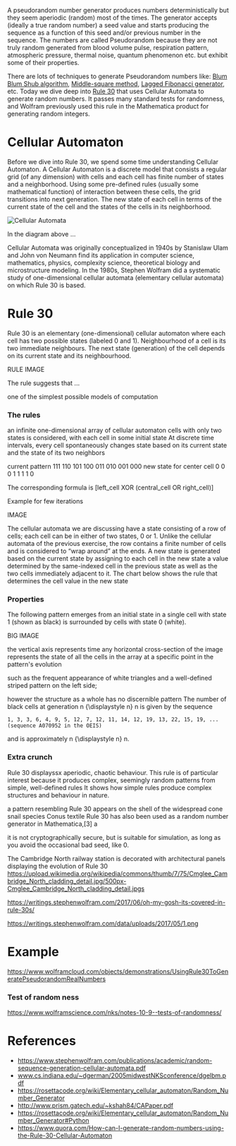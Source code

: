 A pseudorandom number generator produces numbers deterministically but they seem aperiodic (random) most of the times. The generator accepts (ideally a true random number) a seed value and starts producing the sequence as a function of this seed and/or previous number in the sequence. The numbers are called Pseudorandom because they are not truly random generated from blood volume pulse, respiration pattern, atmospheric pressure, thermal noise, quantum phenomenon etc. but exhibit some of their properties.

There are lots of techniques to generate Pseudorandom numbers like: [Blum Blum Shub algorithm](https://en.wikipedia.org/wiki/Blum_Blum_Shub), [Middle-square method](https://en.wikipedia.org/wiki/Middle-square_method), [Lagged Fibonacci generator](https://en.wikipedia.org/wiki/Lagged_Fibonacci_generator), etc. Today we dive deep into [Rule 30](https://en.wikipedia.org/wiki/Rule_30) that uses Cellular Automata to generate random numbers. It passes many standard tests for randomness, and Wolfram previously used this rule in the Mathematica product for generating random integers.

# Cellular Automaton

Before we dive into Rule 30, we spend some time understanding Cellular Automaton. A Cellular Automaton is a discrete model that consists a regular grid (of any dimension) with cells and each cell has finite number of states and a neighborhood. Using some pre-defined rules (usually some mathematical function) of interaction between these cells, the grid transitions into next generation. The new state of each cell in terms of the current state of the cell and the states of the cells in its neighborhood.

![Cellular Automata](https://user-images.githubusercontent.com/4745789/74320495-b97b5900-4da6-11ea-936b-c74c8e6aecf5.png)

In the diagram above ...

Cellular Automata was originally conceptualized in 1940s by Stanislaw Ulam and John von Neumann find its application in computer science, mathematics, physics, complexity science, theoretical biology and microstructure modeling. In the 1980s, Stephen Wolfram did a systematic study of one-dimensional cellular automata (elementary cellular automata) on which Rule 30 is based.

# Rule 30

Rule 30 is an elementary (one-dimensional) cellular automaton where each cell has two possible states (labeled 0 and 1). Neighbourhood of a cell is its two immediate neighbours. The next state (generation) of the cell depends on its current state and its neighbourhood.

RULE IMAGE

The rule suggests that ...


one of the simplest possible models of computation

### The rules
an infinite one-dimensional array of cellular automaton cells with only two states is considered, with each cell in some initial state
At discrete time intervals, every cell spontaneously changes state based on its current state and the state of its two neighbors

current pattern 	111 	110 	101 	100 	011 	010 	001 	000
new state for center cell 	0 	0 	0 	1 	1 	1 	1 	0

The corresponding formula is [left_cell XOR (central_cell OR right_cell)]

Example for few iterations

IMAGE

The cellular automata we are discussing have a state consisting of a row of cells; each cell can be in either of two states, 0 or 1. Unlike the cellular automata of the previous exercise, the row contains a finite number of cells and is considered to “wrap around” at the ends. A new state is generated based on the current state by assigning to each cell in the new state a value determined by the same-indexed cell in the previous state as well as the two cells immediately adjacent to it. The chart below shows the rule that determines the cell value in the new state

### Properties

The following pattern emerges from an initial state in a single cell with state 1 (shown as black) is surrounded by cells with state 0 (white).

BIG IMAGE

the vertical axis represents time
any horizontal cross-section of the image represents the state of all the cells in the array at a specific point in the pattern's evolution

such as the frequent appearance of white triangles and a well-defined striped pattern on the left side;

however the structure as a whole has no discernible pattern
The number of black cells at generation n {\displaystyle n} n is given by the sequence

    1, 3, 3, 6, 4, 9, 5, 12, 7, 12, 11, 14, 12, 19, 13, 22, 15, 19, ... (sequence A070952 in the OEIS)

and is approximately n {\displaystyle n} n.



### Extra crunch
Rule 30 displayssx aperiodic, chaotic behaviour.
This rule is of particular interest because it produces complex, seemingly random patterns from simple, well-defined rules
It shows how simple rules produce complex structures and behaviour in nature.

a pattern resembling Rule 30 appears on the shell of the widespread cone snail species Conus textile
Rule 30 has also been used as a random number generator in Mathematica,[3] a

it is not cryptographically secure, but is suitable for simulation, as long as you avoid the occasional bad seed, like 0.

The Cambridge North railway station is decorated with architectural panels displaying the evolution of Rule 30
https://upload.wikimedia.org/wikipedia/commons/thumb/7/75/Cmglee_Cambridge_North_cladding_detail.jpg/500px-Cmglee_Cambridge_North_cladding_detail.jpgs

https://writings.stephenwolfram.com/2017/06/oh-my-gosh-its-covered-in-rule-30s/

https://writings.stephenwolfram.com/data/uploads/2017/05/1.png


# Example

https://www.wolframcloud.com/objects/demonstrations/UsingRule30ToGeneratePseudorandomRealNumbers

### Test of random ness

https://www.wolframscience.com/nks/notes-10-9--tests-of-randomness/

# References
 - https://www.stephenwolfram.com/publications/academic/random-sequence-generation-cellular-automata.pdf
 - www.cs.indiana.edu/~dgerman/2005midwestNKSconference/dgelbm.pdf
 - https://rosettacode.org/wiki/Elementary_cellular_automaton/Random_Number_Generator
 - http://www.prism.gatech.edu/~kshah84/CAPaper.pdf
 - https://rosettacode.org/wiki/Elementary_cellular_automaton/Random_Number_Generator#Python
 - https://www.quora.com/How-can-I-generate-random-numbers-using-the-Rule-30-Cellular-Automaton
